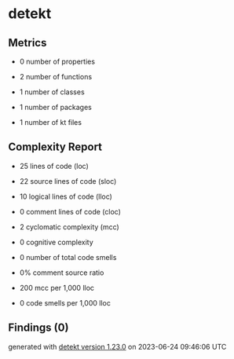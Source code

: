 # detekt

## Metrics

* 0 number of properties

* 2 number of functions

* 1 number of classes

* 1 number of packages

* 1 number of kt files

## Complexity Report

* 25 lines of code (loc)

* 22 source lines of code (sloc)

* 10 logical lines of code (lloc)

* 0 comment lines of code (cloc)

* 2 cyclomatic complexity (mcc)

* 0 cognitive complexity

* 0 number of total code smells

* 0% comment source ratio

* 200 mcc per 1,000 lloc

* 0 code smells per 1,000 lloc

## Findings (0)

generated with [detekt version 1.23.0](https://detekt.dev/) on 2023-06-24 09:46:06 UTC
